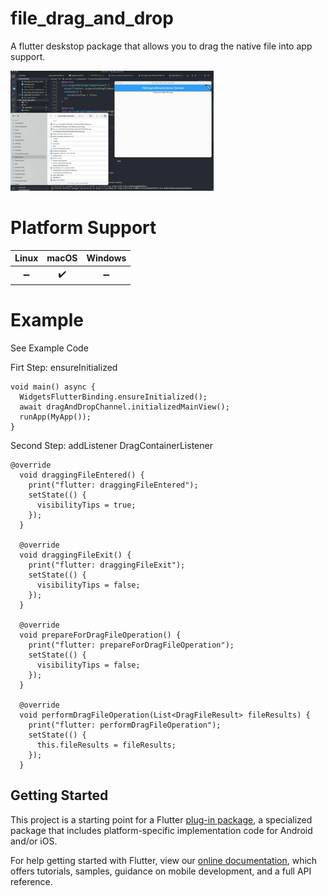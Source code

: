 # file_drag_and_drop

A flutter deskstop package that allows you to drag the native file into app support. 

![](https://github.com/JerryFans/file_drag_and_drop/raw/master/preview.gif)


# Platform Support

| Linux | macOS | Windows |
| :---: | :---: | :-----: |
|   ➖   |   ✔️   |    ➖    |

# Example

See Example Code

Firt Step: ensureInitialized

```
void main() async {
  WidgetsFlutterBinding.ensureInitialized();
  await dragAndDropChannel.initializedMainView();
  runApp(MyApp());
}
```

Second Step: addListener DragContainerListener

```
@override
  void draggingFileEntered() {
    print("flutter: draggingFileEntered");
    setState(() {
      visibilityTips = true;
    });
  }

  @override
  void draggingFileExit() {
    print("flutter: draggingFileExit");
    setState(() {
      visibilityTips = false;
    });
  }

  @override
  void prepareForDragFileOperation() {
    print("flutter: prepareForDragFileOperation");
    setState(() {
      visibilityTips = false;
    });
  }

  @override
  void performDragFileOperation(List<DragFileResult> fileResults) {
    print("flutter: performDragFileOperation");
    setState(() {
      this.fileResults = fileResults;
    });
  }
```

## Getting Started

This project is a starting point for a Flutter
[plug-in package](https://flutter.dev/developing-packages/),
a specialized package that includes platform-specific implementation code for
Android and/or iOS.

For help getting started with Flutter, view our
[online documentation](https://flutter.dev/docs), which offers tutorials,
samples, guidance on mobile development, and a full API reference.
